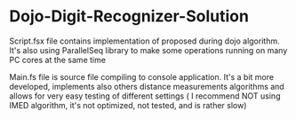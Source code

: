 Dojo-Digit-Recognizer-Solution
==============================

Script.fsx file contains implementation of proposed during dojo algorithm. It's also using ParallelSeq library to make some operations running on many PC cores at the same time

Main.fs file is source file compiling to console application. It's a bit more developed, implements also others distance measurements algorithms and allows for very easy testing of different settings ( I recommend NOT using IMED algorithm, it's not optimized, not tested, and is rather slow)
